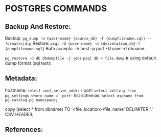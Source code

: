 # POSTGRES COMMANDS
## Backup And Restore:

Backup:  `pg_dump -U {user-name} {source_db} -f {dumpfilename.sql} --format=c|d|p`
Restore: `psql -U {user-name} -d {desintation_db}-f {dumpfilename.sql}`
Both accepts: -h host -p port -U user -d dbname

`pg_restore -d db dbdumpfile -j jobs`
`psql db < file.dump` # using default dump format (sql text):


## Metadata: 
hostname: `select inet_server_addr()`
port: `select setting from pg_settings where name = 'port'`
list schemas: `select nspname from pg_catalog.pg_namespace;`

copy (select * from dbname) TO '<file_location>/file_name' DELIMITER ',' CSV HEADER;

## References: 

[Backup]: http://www.postgresql.org/docs/8.1/static/backup.html
[Sql Copy]: http://www.postgresql.org/docs/current/static/sql-copy.html
